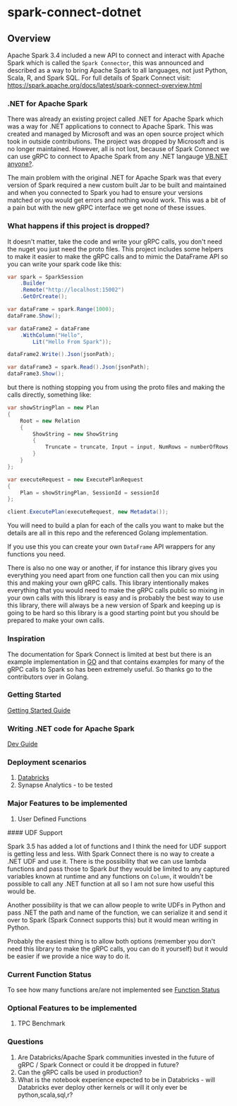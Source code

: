 # spark-connect-dotnet

## Overview

Apache Spark 3.4 included a new API to connect and interact with Apache Spark which is called the `Spark Connector`, this was announced and described as a way to bring Apache Spark to all languages, not just Python, Scala, R, and Spark SQL. For full details of Spark Connect visit: https://spark.apache.org/docs/latest/spark-connect-overview.html

### .NET for Apache Spark

There was already an existing project called .NET for Apache Spark which was a way for .NET applications to connect to Apache Spark. This was created and managed by Microsoft and was an open source project which took in outside contributions. The project was dropped by Microsoft and is no longer maintained. However, all is not lost, because of Spark Connect we can use gRPC to connect to Apache Spark from any .NET langauge [VB.NET anyone?](src/example/basic_example_vb/Program.vb).

The main problem with the original .NET for Apache Spark was that every version of Spark required a new custom built Jar to be built and maintained and when you connected to Spark you had to ensure your versions matched or you would get errors and nothing would work. This was a bit of a pain but with the new gRPC interface we get none of these issues.

### What happens if this project is dropped?

It doesn't matter, take the code and write your gRPC calls, you don't need the nuget you just need the proto files. This project includes some helpers to make it easier to make the gRPC calls and to mimic the DataFrame API so you can write your spark code like this:

```csharp
var spark = SparkSession
    .Builder
    .Remote("http://localhost:15002")
    .GetOrCreate();

var dataFrame = spark.Range(1000);
dataFrame.Show();

var dataFrame2 = dataFrame
    .WithColumn("Hello",
        Lit("Hello From Spark"));

dataFrame2.Write().Json(jsonPath);

var dataFrame3 = spark.Read().Json(jsonPath);
dataFrame3.Show();
```

but there is nothing stopping you from using the proto files and making the calls directly, something like:


```csharp
var showStringPlan = new Plan
{
    Root = new Relation
    {
        ShowString = new ShowString
        {
            Truncate = truncate, Input = input, NumRows = numberOfRows, Vertical = vertical
        }
    }
};

var executeRequest = new ExecutePlanRequest
{
    Plan = showStringPlan, SessionId = sessionId
};

client.ExecutePlan(executeRequest, new Metadata());
```

You will need to build a plan for each of the calls you want to make but the details are all in this repo and the referenced Golang implementation.

If you use this you can create your own `DataFrame` API wrappers for any functions you need.

There is also no one way or another, if for instance this library gives you everything you need apart from one function call then you can mix using this and making your own gRPC calls. This library intentionally makes everything that you would need to make the gRPC calls public so mixing in your own calls with this library is easy and is probably the best way to use this library, there will always be a new version of Spark and keeping up is going to be hard so this library is a good starting point but you should be prepared to make your own calls.

### Inspiration

The documentation for Spark Connect is limited at best but there is an example implementation in [GO](https://github.com/apache/spark-connect-go) and that contains examples for many of the gRPC calls to Spark so has been extremely useful. So thanks go to the contributors over in Golang. 

### Getting Started

[Getting Started Guide](docs/getting-started.md)


### Writing .NET code for Apache Spark

[Dev Guide](docs/dev-guide.md)

### Deployment scenarios

1. [Databricks](https://the.agilesql.club/2024/01/using-spark-connect-from-.net-to-run-spark-jobs-on-databricks/)
1. Synapse Analytics - to be tested

### Major Features to be implemented

1. User Defined Functions

#### UDF Support

Spark 3.5 has added a lot of functions and I think the need for UDF support is getting less and less. With Spark Connect there is no way to create a .NET UDF and use it. There is the possibility that we can use lambda functions and pass those to Spark *but* they would be limited to any captured variables known at runtime and any functions on `Column`, it wouldn't be possible to call any .NET function at all so I am not sure how useful this would be. 

Another possibility is that we can allow people to write UDFs in Python and pass .NET the path and name of the function, we can serialize it and send it over to Spark (Spark Connect supports this) but it would mean writing in Python.

Probably the easiest thing is to allow both options (remember you don't need this library to make the gRPC calls, you can do it yourself) but it would be easier if we provide a nice way to do it.

### Current Function Status

To see how many functions are/are not implemented see [Function Status](docs/function-status.md)

### Optional Features to be implemented

1. TPC Benchmark

### Questions

1. Are Databricks/Apache Spark communities invested in the future of gRPC / Spark Connect or could it be dropped in future?
1. Can the gRPC calls be used in production?
1. What is the notebook experience expected to be in Databricks - will Databricks ever deploy other kernels or will it only ever be python,scala,sql,r?
